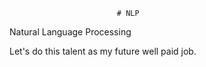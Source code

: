                             # NLP
Natural Language Processing
  
Let's do this talent as my future well paid job.
 
